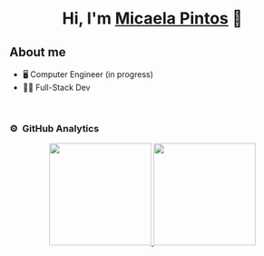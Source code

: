<div align="center">
<h1 align="center">Hi, I'm <a href="https://micapintos.online">Micaela Pintos</a> 👋</h1>
</div>

## About me
- 🖥️ Computer Engineer (in progress)
- 👩‍💻 Full-Stack Dev
<br>

### ⚙️ &nbsp;GitHub Analytics

<p align="center">
<a href="https://github.com/pintosmicaela">
  <img height="180em" src="https://github-readme-stats-eight-theta.vercel.app/api?username=pintosmicaela&show_icons=true&theme=algolia&include_all_commits=true&count_private=true"/>
  <img height="180em" src="https://github-readme-stats-eight-theta.vercel.app/api/top-langs/?username=pintosmicaela&layout=compact&langs_count=8&theme=algolia"/>
</a>
</p>
